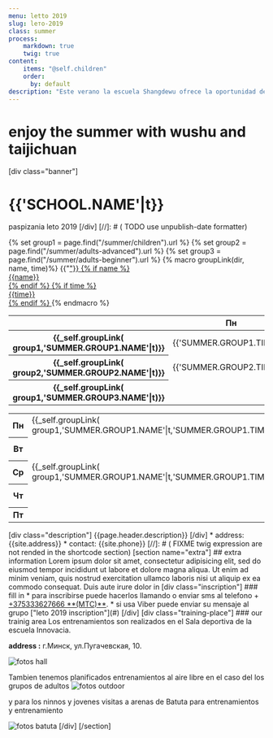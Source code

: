 ```yaml
---
menu: letto 2019
slug: lето-2019
class: summer
process:
    markdown: true
    twig: true
content:
    items: "@self.children"
    order:
      by: default
description: "Este verano la escuela Shangdewu ofrece la oportunidad de practicar Wushu a todo la familia.Cursos de taijiquan y estilos internos orientado a jovenes y adultos y practica de wushu deportivo para los ni;os y adolecentes. Le invitamos a conocer en familia el milenario arte de Wushu."
---
```

# enjoy the summer with wushu and taijichuan
[div class="banner"]
# {{'SCHOOL.NAME'|t}}
 paspizania leto 2019
[/div]
[//]: # ( TODO use unpublish-date formatter)
<div class="summer-schedule table-responsive">
  {% set group1 = page.find("/summer/children").url %}
  {% set group2 = page.find("/summer/adults-advanced").url %}
  {% set group3 = page.find("/summer/adults-beginner").url %}
  {% macro groupLink(dir, name, time)%}
    {{"<a href="~dir~">"}}
      {% if name %}
        <div class="name">{{name}}</div>
    {% endif %}
    {% if time %}
        <div class="time">{{time}}</div>
  {% endif %}
    </a>
  {% endmacro %}
  <div class="desktop">
      <table class="table table-hover">
        <thead>
          <th class="empty"><div class="empty"> </div></th> <th>Пн</th> <th>Вт</th> <th>Ср</th> <th>Чт</th> <th>Пт</th>
        </thead>
        <tbody>
          <tr class="summer-group-1">
            <th>
              {{_self.groupLink( group1,'SUMMER.GROUP1.NAME'|t)}}
            </th>
            <td>
              <div class="time">{{'SUMMER.GROUP1.TIME'|t}}</div>
            </td>
            <td>
              <div class="empty"> </div>
            </td>
            <td>
              <div class="time">{{'SUMMER.GROUP1.TIME'|t}}</div>
            </td>
            <td>
              <div class="empty"></div>
            </td>
            <td>
              <div class="empty"></div>
            </td>
          </tr>
          <tr class="summer-group-2">
              <th>
              {{_self.groupLink( group2,'SUMMER.GROUP2.NAME'|t)}}
              </th>
              <td>
                <div class="time">{{'SUMMER.GROUP2.TIME'|t}}</div>
              </td>
              <td>
                <div class="empty"></div>
              </td>
              <td>
                <div class="time">{{'SUMMER.GROUP2.TIME'|t}}</div>
              </td>
              <td>
                <div class="empty"> </div>
              </td>
              <td>
                <div class="empty"></div>
              </td>
            </tr>
            <tr class="summer-group-3">
                <th>
                {{_self.groupLink( group1,'SUMMER.GROUP3.NAME'|t)}}
                </th>
                <td>
                  <div class="empty"> </div>
                </td>
                <td>
                  <div class="time">{{'SUMMER.GROUP3.TIME'|t}}</div>
                </td>
                <td>
                  <div class="empty"> </div>
                </td>
                <td>
                  <div class="time">{{'SUMMER.GROUP3.TIME'|t}}</div>
                </td>
                <td>
                  <div class="empty"></div>
                </td>
              </tr>
        </tbody>
      </table>
  </div>
  <div class="mobile">
      <table class="table table-hover">
        <tr>
          <th>Пн</th>
          <td class="summer-group-1">
            {{_self.groupLink( group1,'SUMMER.GROUP1.NAME'|t,'SUMMER.GROUP1.TIME'|t)}}
          </td>
          <td class="summer-group-2">
            {{_self.groupLink( group2,'SUMMER.GROUP2.NAME'|t,'SUMMER.GROUP2.TIME'|t)}}
          </td>
        </tr>
        <tr>
          <th>Вт</th>
          <td class="empty"> </td>
          <td class="summer-group-3">
            {{_self.groupLink( group3,'SUMMER.GROUP3.NAME'|t,'SUMMER.GROUP3.TIME'|t)}}
          </td>
      </tr>
      <tr>
        <th>Ср</th>
        <td class="summer-group-1">
          {{_self.groupLink( group1,'SUMMER.GROUP1.NAME'|t,'SUMMER.GROUP1.TIME'|t)}}
       </td>
        <td class="summer-group-2">
          {{_self.groupLink( group2,'SUMMER.GROUP2.NAME'|t,'SUMMER.GROUP2.TIME'|t)}}
        </td>
      </tr>
      <tr>
        <th>Чт</th>
        <td class="empty"></td>
        <td class="summer-group-3">
          {{_self.groupLink( group3,'SUMMER.GROUP3.NAME'|t,'SUMMER.GROUP3.TIME'|t)}}
        </td>
    </tr>
    <tr>
      <th>Пт</th>
      <td class="empty"></td>
      <td class="empty"></td>
    </tr>
  </table>
  </div>
</div>
[div class="description"]
{{page.header.description}}
[/div]
* address: {{site.address}}
* contact: {{site.phone}}
[//]: # ( FIXME twig expression are not rended in the shortcode section)
[section  name="extra"]
## extra information
  Lorem ipsum dolor sit amet, consectetur adipisicing elit, sed do eiusmod tempor incididunt ut labore et dolore magna aliqua. Ut enim ad minim veniam, quis nostrud exercitation ullamco laboris nisi ut aliquip ex ea commodo consequat. Duis aute irure dolor in
[div class="inscription"]
### fill in
  * para inscribirse puede hacerlos llamando o enviar sms al telefono
    + <a href="tel:+375333627666"><span  class="fa-li"><i class="fas fa-phone"></i></span>+375333627666 **(MTC)**<span class="phone-icon icon-viber fab fa-viber"></span></a>.
  * si usa Viber puede enviar su mensaje al grupo ["leto 2019 inscription"](#)
[/div]
[div class="training-place"]
### our trainig area
Los entrenamientos son realizados en el Sala deportiva de la escuela Innovacia.

**address :** <span><i class="fas fa-map"></i> г.Минск, ул.Пугачевская, 10.</span>

![fotos hall](#)

Tambien tenemos planificados entrenamientos al aire libre en el caso del los grupos de adultos
![fotos outdoor](#)

y para los ninnos y jovenes visitas a arenas de Batuta para entrenamientos y entrenamiento

![fotos batuta](#)
[/div]
[/section]
